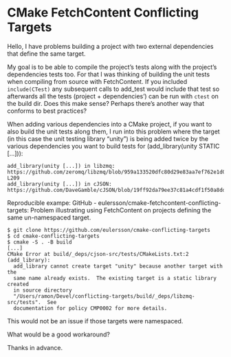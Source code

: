 # CMake FetchContent Conflicting Targets

Hello, I have problems building a project with two external dependencies that define the same target.

My goal is to be able to compile the project’s tests along with the project’s dependencies
tests too. For that I was thinking of building the unit tests when compiling from source
with FetchContent. If you included `include(CTest)` any subsequent calls to add_test would
include that test so afterwards all the tests (project + dependencies’) can be run with
`ctest` on the build dir. Does this make sense? Perhaps there’s another way that
conforms to best practices?

When adding various dependencies into a CMake project, if you want to also build the
unit tests along them, I run into this problem where the target (in this case the unit
testing library “unity”) is being added twice by the various dependencies you want to
build tests for (add_library(unity STATIC [...])):

    add_library(unity [...]) in libzmq: https://github.com/zeromq/libzmq/blob/959a133520dfc80d29e83aa7ef762e1d0327f63b/tests/CMakeLists.txt#L206-L209
    add_library(unity [...]) in cJSON: https://github.com/DaveGamble/cJSON/blob/19ff92da79ee37c81a4cdf1f50a8dd1cbb02e84f/tests/CMakeLists.txt#L2

Reproducible exampe: GitHub - eulersson/cmake-fetchcontent-conflicting-targets: Problem illustrating using FetchContent on projects defining the same un-namespaced target.

```
$ git clone https://github.com/eulersson/cmake-conflicting-targets
$ cd cmake-conflicting-targets
$ cmake -S . -B build
[...]
CMake Error at build/_deps/cjson-src/tests/CMakeLists.txt:2 (add_library):
  add_library cannot create target "unity" because another target with the
  same name already exists.  The existing target is a static library created
  in source directory
  "/Users/ramon/Devel/conflicting-targets/build/_deps/libzmq-src/tests".  See
  documentation for policy CMP0002 for more details.
```

This would not be an issue if those targets were namespaced.

What would be a good workaround?

Thanks in advance.
